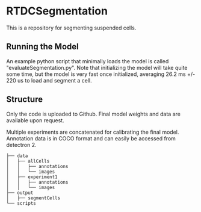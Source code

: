 # RTDCSegmentation
This is a repository for segmenting suspended cells.

## Running the Model
An example python script that minimally loads the model is called "evaluateSegmentation.py". Note that initializing the model will take quite some time, but the model is very fast once initialized, averaging 26.2 ms +/- 220 us to load and segment a cell. 

[](./media/sampleSegmentation.png)
## Structure

Only the code is uploaded to Github. Final model weights and data are available upon request. 

Multiple experiments are concatenated for calibrating the final model. Annotation data is in COCO format and can easily be accessed from detectron 2. 
```
├── data
│   ├── allCells
│   │   ├── annotations
│   │   └── images
│   ├── experiment1
│   │   ├── annotations
│   │   └── images
├── output
│   ├── segmentCells
└── scripts
```
